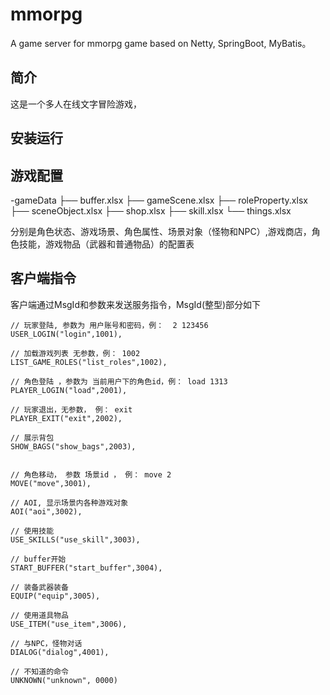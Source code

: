 # mmorpg
A game server for mmorpg game based on Netty, SpringBoot, MyBatis。

## 简介

这是一个多人在线文字冒险游戏，

## 安装运行



## 游戏配置

-gameData
    ├── buffer.xlsx
    ├── gameScene.xlsx
    ├── roleProperty.xlsx
    ├── sceneObject.xlsx
    ├── shop.xlsx
    ├── skill.xlsx
    └── things.xlsx
    
 分别是角色状态、游戏场景、角色属性、场景对象（怪物和NPC）,游戏商店，角色技能，游戏物品（武器和普通物品）的配置表




## 客户端指令

客户端通过MsgId和参数来发送服务指令，MsgId(整型)部分如下

    // 玩家登陆, 参数为 用户账号和密码，例：  2 123456
    USER_LOGIN("login",1001),

    // 加载游戏列表 无参数，例： 1002
    LIST_GAME_ROLES("list_roles",1002),

    // 角色登陆 ，参数为 当前用户下的角色id，例： load 1313
    PLAYER_LOGIN("load",2001),

    // 玩家退出，无参数， 例： exit
    PLAYER_EXIT("exit",2002),

    // 展示背包
    SHOW_BAGS("show_bags",2003),


    // 角色移动， 参数 场景id ， 例： move 2
    MOVE("move",3001),

    // AOI, 显示场景内各种游戏对象
    AOI("aoi",3002),

    // 使用技能
    USE_SKILLS("use_skill",3003),

    // buffer开始
    START_BUFFER("start_buffer",3004),

    // 装备武器装备
    EQUIP("equip",3005),

    // 使用道具物品
    USE_ITEM("use_item",3006),

    // 与NPC，怪物对话
    DIALOG("dialog",4001),

    // 不知道的命令
    UNKNOWN("unknown", 0000)
